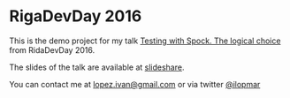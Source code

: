 # RigaDevDay 2016

This is the demo project for my talk [Testing with Spock. The logical choice](http://rigadevday.lv/#schedule)
from RidaDevDay 2016.

The slides of the talk are available at [slideshare](http://www.slideshare.net/ilopmar/rigadevday-2016-testing-with-spock-the-logical-choice).

You can contact me at lopez.ivan@gmail.com or via twitter [@ilopmar](https://twitter.com/ilopmar)
